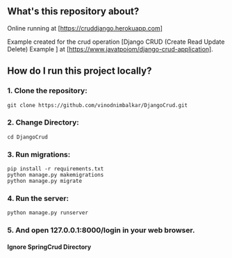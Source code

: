 ## What's this repository about?

Online running at [https://cruddjango.herokuapp.com]

Example created for the crud operation [Django CRUD (Create Read Update Delete) Example
] at [https://www.javatpoiom/django-crud-application].


## How do I run this project locally?

### 1. Clone the repository:

    git clone https://github.com/vinodnimbalkar/DjangoCrud.git
    
### 2. Change Directory:
    cd DjangoCrud

### 3. Run migrations:

    pip install -r requirements.txt
    python manage.py makemigrations
    python manage.py migrate

### 4. Run the server:

    python manage.py runserver

### 5. And open 127.0.0.1:8000/login in your web browser.

#### Ignore SpringCrud Directory
